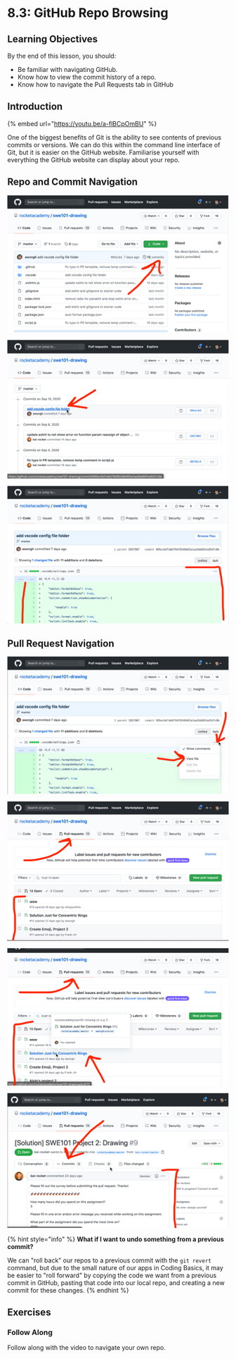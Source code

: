 # 8.3: GitHub Repo Browsing

## Learning Objectives

By the end of this lesson, you should:

* Be familiar with navigating GitHub.
* Know how to view the commit history of a repo.
* Know how to navigate the Pull Requests tab in GitHub

## Introduction

{% embed url="https://youtu.be/a-flBCpOmBU" %}

One of the biggest benefits of Git is the ability to see contents of previous commits or versions. We can do this within the command line interface of Git, but it is easier on the GitHub website. Familiarise yourself with everything the GitHub website can display about your repo.

## Repo and Commit Navigation

![View a list of all commits.](../.gitbook/assets/screen-shot-2020-09-22-at-9.09.22-pm.png)

![See the contents of each commit.](../.gitbook/assets/screen-shot-2020-09-22-at-9.11.32-pm.png)

![Commit contents include a "diff" for every changed file.](../.gitbook/assets/screen-shot-2020-09-22-at-9.12.10-pm.png)

## Pull Request Navigation

![View the full file, not just a "diff" of changes between old and new versions of the file.](../.gitbook/assets/screen-shot-2020-09-22-at-9.14.16-pm.png)

![View a list of all pull requests on a repo.](../.gitbook/assets/screen-shot-2020-09-22-at-9.15.17-pm.png)

![View details of a single pull request.](../.gitbook/assets/screen-shot-2020-09-22-at-9.16.06-pm.png)

![View a list of all commits within this pull request.](../.gitbook/assets/screen-shot-2020-09-22-at-9.18.14-pm.png)

{% hint style="info" %}
**What if I want to undo something from a previous commit?**

We can "roll back" our repos to a previous commit with the `git revert` command, but due to the small nature of our apps in Coding Basics, it may be easier to "roll forward" by copying the code we want from a previous commit in GitHub, pasting that code into our local repo, and creating a new commit for these changes.
{% endhint %}

## Exercises

### Follow Along

Follow along with the video to navigate your own repo.
